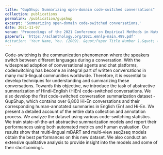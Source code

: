 ```yaml
---
title: "GupShup: Summarizing open-domain code-switched conversations"
collection: publications
permalink: /publication/gupshup
excerpt: 'Summarizing open-domain code-switched conversations.'
date: 2021-11-07
venue: 'Proceedings of the 2021 Conference on Empirical Methods in Natural Language Processing,'
paperurl: 'https://aclanthology.org/2021.emnlp-main.499.pdf'
#citation: 'Your Name, You. (2009). &quot;Paper Title Number 1.&quot; <i>Journal 1</i>. 1(1).'
---
```

Code-switching is the communication phenomenon where the speakers switch between different languages during a conversation. With the widespread adoption of conversational agents and chat platforms, codeswitching has become an integral part of written conversations in many multi-lingual communities worldwide. Therefore, it is essential
to develop techniques for understanding and
summarizing these conversations. Towards
this objective, we introduce the task of abstractive summarization of Hindi-English (HiEn) code-switched conversations. We also
develop the first code-switched conversation
summarization dataset - GupShup, which contains over 6,800 Hi-En conversations and their
corresponding human-annotated summaries in
English (En) and Hi-En. We present a detailed account of the entire data collection and
annotation process. We analyze the dataset
using various code-switching statistics. We
train state-of-the-art abstractive summarization models and report their performances using both automated metrics and human evaluation. Our results show that multi-lingual
mBART and multi-view seq2seq models obtain the best performances on this new dataset.
We also conduct an extensive qualitative analysis to provide insight into the models and some
of their shortcomings.

<!-- [Download paper here](http://academicpages.github.io/files/paper1.pdf) -->

<!-- Recommended citation: Your Name, You. (2009). "Paper Title Number 1." <i>Journal 1</i>. 1(1). -->